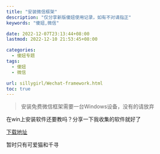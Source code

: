 ```yaml
---
title: "安装微信框架"
description: "仅分享新版傻妞使用记录，如有不对请指正"
keywords: "傻妞,微信"

date: 2022-12-07T23:13:44+08:00
lastmod: 2022-12-10 21:53:45+08:00

categories:
  - 傻妞专题
tags:
  - 傻妞
  - 微信

url: sillygirl/Wechat-framework.html
toc: true
---
```


> 安装免费微信框架需要一台Windows设备，没有的请放弃

在win上安装软件还要教吗？分享一下我收集的软件就好了

[下载地址](https://cloud.dswang.ga/OneDrive/win/%E5%BE%AE%E4%BF%A1%E6%A1%86%E6%9E%B6)

暂时只有可爱猫和千寻
